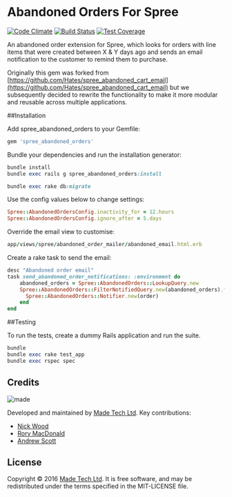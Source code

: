 # Abandoned Orders For Spree

[![Code Climate](https://codeclimate.com/github/madetech/spree_abandoned_orders/badges/gpa.svg)](https://codeclimate.com/github/madetech/spree_abandoned_orders) [![Build Status](https://travis-ci.org/madetech/spree_abandoned_orders.svg?branch=master)](https://travis-ci.org/madetech/spree_abandoned_orders) [![Test Coverage](https://codeclimate.com/github/madetech/spree_abandoned_orders/badges/coverage.svg)](https://codeclimate.com/github/madetech/spree_abandoned_orders/coverage)

An abandoned order extension for Spree, which looks for orders with line items that were created between X & Y days ago and sends an email notification to the customer to remind them to purchase.

Originally this gem was forked from [https://github.com/Hates/spree_abandoned_cart_email](https://github.com/Hates/spree_abandoned_cart_email) but we subsequently decided to rewrite the functionality to make it more modular and reusable across multiple applications.

##Installation

Add spree_abandoned_orders to your Gemfile:

```ruby
gem 'spree_abandoned_orders'
```

Bundle your dependencies and run the installation generator:

```ruby
bundle install
bundle exec rails g spree_abandoned_orders:install

bundle exec rake db:migrate
```

Use the config values below to change settings:

```ruby
Spree::AbandonedOrdersConfig.inactivity_for = 12.hours
Spree::AbandonedOrdersConfig.ignore_after = 5.days
```

Override the email view to customise:

```ruby
app/views/spree/abandoned_order_mailer/abandoned_email.html.erb
```

Create a rake task to send the email:

```ruby
desc "Abandoned order email"
task send_abandoned_order_notifications: :environment do
    abandoned_orders = Spree::AbandonedOrders::LookupQuery.new
    Spree::AbandonedOrders::FilterNotifiedQuery.new(abandoned_orders).find_each do |order|
      Spree::AbandonedOrders::Notifier.new(order)
    end
end
```


##Testing

To run the tests, create a dummy Rails application and run the suite.

```ruby
bundle
bundle exec rake test_app
bundle exec rspec spec
```

## Credits

![made](https://s3-eu-west-1.amazonaws.com/made-assets/googleapps/google-apps.png)

Developed and maintained by [Made Tech Ltd](https://www.madetech.com/). Key contributions:

* [Nick Wood](https://github.com/SebAshton)
* [Rory MacDonald](https://github.com/rorymacdonald)
* [Andrew Scott](https://github.com/askl56)


## License
Copyright © 2016 [Made Tech Ltd](https://www.madetech.com/). It is free software, and may be redistributed under the terms specified in the MIT-LICENSE file.